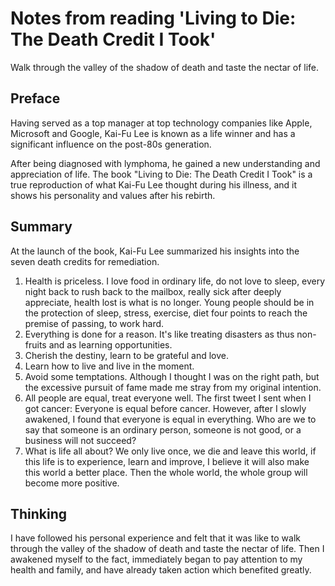 # Notes from reading 'Living to Die: The Death Credit I Took'


Walk through the valley of the shadow of death and taste the nectar of life.

<!--more-->

## Preface

Having served as a top manager at top technology companies like Apple, Microsoft and Google, Kai-Fu Lee is known as a life winner and has a significant influence on the post-80s generation.

After being diagnosed with lymphoma, he gained a new understanding and appreciation of life. The book "Living to Die: The Death Credit I Took" is a true reproduction of what Kai-Fu Lee thought during his illness, and it shows his personality and values after his rebirth.

## Summary

At the launch of the book, Kai-Fu Lee summarized his insights into the seven death credits for remediation.

1. Health is priceless. I love food in ordinary life, do not love to sleep, every night back to rush back to the mailbox, really sick after deeply appreciate, health lost is what is no longer. Young people should be in the protection of sleep, stress, exercise, diet four points to reach the premise of passing, to work hard.
2. Everything is done for a reason. It's like treating disasters as thus non-fruits and as learning opportunities.
3. Cherish the destiny, learn to be grateful and love.
4. Learn how to live and live in the moment.
5. Avoid some temptations. Although I thought I was on the right path, but the excessive pursuit of fame made me stray from my original intention.
6. All people are equal, treat everyone well. The first tweet I sent when I got cancer: Everyone is equal before cancer. However, after I slowly awakened, I found that everyone is equal in everything. Who are we to say that someone is an ordinary person, someone is not good, or a business will not succeed?
7. What is life all about? We only live once, we die and leave this world, if this life is to experience, learn and improve, I believe it will also make this world a better place. Then the whole world, the whole group will become more positive.

## Thinking

I have followed his personal experience and felt that it was like to walk through the valley of the shadow of death and taste the nectar of life. Then I awakened myself to the fact, immediately began to pay attention to my health and family, and have already taken action which benefited greatly.

